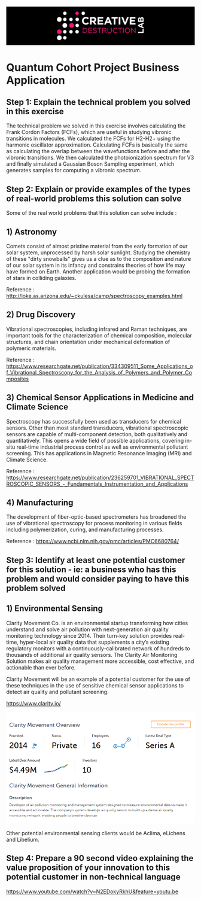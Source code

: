 ![CDL 2020 Cohort Project](../figures/CDL_logo.jpg)
# Quantum Cohort Project Business Application

## Step 1: Explain the technical problem you solved in this exercise

The technical problem we solved in this exercise involves calculating the Frank Cordon Factors (FCFs), which are useful in studying vibronic transitions in molecules. We calculated the FCFs for H2-H2+ using the harmonic oscillator approximation. Calculating FCFs is basically the same as calculating the overlap between the wavefunctions before and after the vibronic transitions. We then calculated the photoionization spectrum for V3 and finally simulated a Gaussian Boson Sampling experiment, which generates samples for computing a vibronic spectrum.

## Step 2: Explain or provide examples of the types of real-world problems this solution can solve

Some of the real world problems that this solution can solve include :

## 1) Astronomy 

Comets consist of almost pristine material from the early formation of our solar system, unprocessed by harsh solar sunlight. Studying the chemistry of these "dirty snowballs" gives us a clue as to the composition and nature of our solar system in its infancy and constrains theories of how life may have formed on Earth. Another application would be probing the formation of stars in colliding galaxies.

Reference : http://loke.as.arizona.edu/~ckulesa/camp/spectroscopy_examples.html

## 2) Drug Discovery 

Vibrational spectroscopies, including infrared and Raman techniques, are important tools for the characterization of chemical composition, molecular structures, and chain orientation under mechanical deformation of polymeric materials.

Reference : https://www.researchgate.net/publication/334309511_Some_Applications_of_Vibrational_Spectroscopy_for_the_Analysis_of_Polymers_and_Polymer_Composites

## 3) Chemical Sensor Applications in Medicine and Climate Science

Spectroscopy has successfully been used as transducers for chemical sensors. Other than most standard transducers, vibrational spectroscopic sensors are capable of multi-component detection, both qualitatively and quantitatively. This opens a wide field of possible applications, covering in-situ real-time industrial process control as well as environmental pollutant screening. This has applications in Magnetic Resonance Imaging (MRI) and Climate Science.

Reference : https://www.researchgate.net/publication/236259701_VIBRATIONAL_SPECTROSCOPIC_SENSORS_-_Fundamentals_Instrumentation_and_Applications

## 4) Manufacturing

The development of fiber-optic-based spectrometers has broadened the use of vibrational spectroscopy for process monitoring in various fields including
polymerization, curing, and manufacturing processes.

Reference : https://www.ncbi.nlm.nih.gov/pmc/articles/PMC6680764/

## Step 3: Identify at least one potential customer for this solution - ie: a business who has this problem and would consider paying to have this problem solved

## 1) Environmental Sensing

Clarity Movement Co. is an environmental startup transforming how cities understand and solve air pollution with next-generation air quality monitoring technology since 2014. Their turn-key solution provides real-time, hyper-local air quality data that supplements a city’s existing regulatory monitors with a continuously-calibrated network of hundreds to thousands of additional air quality sensors. The Clarity Air Monitoring Solution makes air quality management more accessible, cost effective, and actionable than ever before.

Clarity Movement will be an example of a potential customer for the use of these techniques in the use of sensitive chemical sensor applications to detect air quality and pollutant screening.

https://www.clarity.io/

![ClarityMovement](ClarityMovement.PNG) 


Other potential environmental sensing clients would be Aclima, eLichens and Libelium.
## Step 4: Prepare a 90 second video explaining the value proposition of your innovation to this potential customer in non-technical language

https://www.youtube.com/watch?v=N2EDokyRkhU&feature=youtu.be
